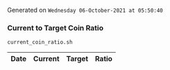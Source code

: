Generated on `Wednesday 06-October-2021 at 05:50:40`

### Current to Target Coin Ratio
`current_coin_ratio.sh`

Date|Current|Target|Ratio
---|---|---|---
